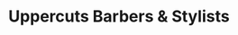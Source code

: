 ---
title: "Uppercuts Barbers & Stylists"
url: /belvedere/uppercuts-barbers-und-stylists/
shop: Friseur
---